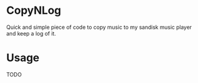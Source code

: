 # CopyNLog

Quick and simple piece of code to copy music to my sandisk music player and
keep a log of it.

# Usage

TODO
